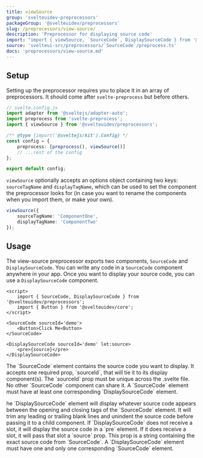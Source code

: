 ```yaml
---
title: viewSource
group: 'svelteuidev-preprocessors'
packageGroup: '@svelteuidev/preprocessors'
slug: /preprocessors/view-source/
description: 'Preprocessor for displaying source code'
import: "import { viewSource, `SourceCode`, DisplaySourceCode } from '@svelteuidev/preprocessors';"
source: 'svelteui-src/preprocessors/`SourceCode`/preprocess.ts'
docs: 'preprocessors/view-source.md'
---
```


<script>
    // import { } from "@svelteuidev/demos";
    import { Heading } from 'components';
</script>

<Heading />

## Setup

Setting up the preprocessor requires you to place it in an array of preprocessors. It should come after `svelte-preprocess` but before others.

```ts
// svelte.config.js
import adapter from '@sveltejs/adapter-auto';
import preprocess from 'svelte-preprocess';
import { viewSource } from '@svelteuidev/preprocessors';

/** @type {import('@sveltejs/kit').Config} */
const config = {
	preprocess: [preprocess(), viewSource()]
	// ...rest of the config
};

export default config;
```

`viewSource` optionally accepts an options object containing two keys: `sourceTagName` and `displayTagName`, which can be used to set the component the preprocessor looks for (in case you want to rename the components when you import them, or make your own).

```ts
viewSource({
	sourceTagName: 'ComponentOne',
	displayTagName: 'ComponentTwo'
});
```

## Usage

The view-source preprocessor exports two components, `SourceCode` and `DisplaySourceCode`. You can write any code in a `SourceCode` component anywhere in your app. Once you want to display your source code, you can use a `DisplaySourceCode` component.

```svelte
<script>
    import { SourceCode, DisplaySourceCode } from '@svelteuidev/preprocessors';
    import { Button } from '@svelteuidev/core';
</script>

<SourceCode sourceId='demo'>
    <Button>Click Me<Button>
</SourceCode>

<DisplaySourceCode sourceId='demo' let:source>
    <pre>{source}</pre>
</DisplaySourceCode>
```

<p>
    The `SourceCode` element contains the source code you want to display. It accepts one required prop, `sourceId`, that will tie it to its display component(s). The `sourceId` prop must be unique across the .svelte file. No other `SourceCode` component can share it. A `SourceCode` element must have at least one corresponding `DisplaySourceCode` element.
</p>

<p>
    he `DisplaySourceCode` element will display whatever source code appears between the opening and closing tags of the `SourceCode` element. It will trim any leading or trailing blank lines and unindent the source code before passing it to a child component. If `DisplaySourceCode` does not receive a slot, it will display the source code in a `pre` element. If it does receive a slot, it will pass that slot a `source` prop. This prop is a string containing the exact source code from `SourceCode`. A `DisplaySourceCode` element must have one and only one corresponding `SourceCode` element.
</p>
